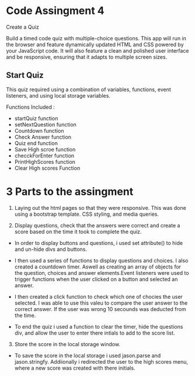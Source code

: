 
# Code Assingment 4 

Create a Quiz

 Build a timed code quiz with multiple-choice questions. This app will run in the browser and feature dynamically updated HTML and CSS powered by your JavaScript code. It will also feature a clean and polished user interface and be responsive, ensuring that it adapts to multiple screen sizes.

 ## Start Quiz 
 
 This quiz required using a combination of variables, functions, event listeners, and using local storage variables. 
 
Functions Included : 
* startQuiz function 
* setNextQuestion function 
* Countdown  function 
* Check Answer  function 
* Quiz end function 
* Save High scroe function 
* checckForEnter  function 
* PrintHighScores  function 
* Clear High scores Function 

# 3 Parts to the assingment 

1. Laying out the html pages so that they were responsive. This was done using a bootstrap template. CSS styling, and media queries. 

2. Display questions, check that the answers were correct and create a score based on the time it took to complete the quiz. 

* In order to display buttons and questions,  i used set attribute() to hide and un-hide divs and buttons. 

* I then used a series of functions to display questions and choices. I also created a countdown timer. Aswell as creating an array of objects for the question, choices and answer elements.Event listeners were used to trigger functions when the user clicked on a button and selected an answer. 

* I then created a click function to check which one of chocies the user selected. I was able to use this valeu to compare the user answer to the correct answer. If the user was wrong 10 secounds was deducted from the time. 

* To end the quiz i used a function to clear the timer, hide the questions div, and allow the user to enter there intials to add to the score list. 

3. Store the score in the local storage window. 

* To save the score in the local storage i used jason.parse and jason.stringfy. Addiionally i redirected the user to the high scores menu, where a new score was created with there initials. 



